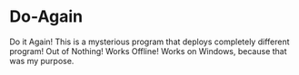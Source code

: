 # Do-Again
Do it Again!
This is a mysterious program that deploys completely different program! Out of Nothing! Works Offline!
Works on Windows, because that was my purpose.
